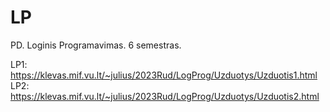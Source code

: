 # LP
PD. Loginis Programavimas. 6 semestras.

LP1: https://klevas.mif.vu.lt/~julius/2023Rud/LogProg/Uzduotys/Uzduotis1.html
LP2: https://klevas.mif.vu.lt/~julius/2023Rud/LogProg/Uzduotys/Uzduotis2.html